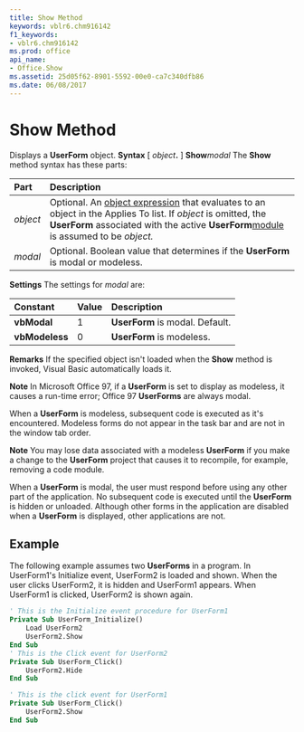 ```yaml
---
title: Show Method
keywords: vblr6.chm916142
f1_keywords:
- vblr6.chm916142
ms.prod: office
api_name:
- Office.Show
ms.assetid: 25d05f62-8901-5592-00e0-ca7c340dfb86
ms.date: 06/08/2017
---
```



# Show Method



Displays a **UserForm** object.
 **Syntax**
[ _object_**.** ] **Show**_modal_
The **Show** method syntax has these parts:


|**Part**|**Description**|
|:-----|:-----|
| _object_|Optional. An [object expression](vbe-glossary.md) that evaluates to an object in the Applies To list. If _object_ is omitted, the **UserForm** associated with the active **UserForm**[module](vbe-glossary.md) is assumed to be _object._|
| _modal_|Optional. Boolean value that determines if the **UserForm** is modal or modeless.|
 **Settings**
The settings for  _modal_ are:


|**Constant**|**Value**|**Description**|
|:-----|:-----|:-----|
|**vbModal**|1|**UserForm** is modal. Default.|
|**vbModeless**|0|**UserForm** is modeless.|
 **Remarks**
If the specified object isn't loaded when the **Show** method is invoked, Visual Basic automatically loads it.

 **Note**  In Microsoft Office 97, if a **UserForm** is set to display as modeless, it causes a run-time error; Office 97 **UserForms** are always modal.

When a **UserForm** is modeless, subsequent code is executed as it's encountered. Modeless forms do not appear in the task bar and are not in the window tab order.

 **Note**  You may lose data associated with a modeless **UserForm** if you make a change to the **UserForm** project that causes it to recompile, for example, removing a code module.

When a **UserForm** is modal, the user must respond before using any other part of the application. No subsequent code is executed until the **UserForm** is hidden or unloaded. Although other forms in the application are disabled when a **UserForm** is displayed, other applications are not.

## Example

The following example assumes two **UserForms** in a program. In UserForm1's Initialize event, UserForm2 is loaded and shown. When the user clicks UserForm2, it is hidden and UserForm1 appears. When UserForm1 is clicked, UserForm2 is shown again.


```vb
' This is the Initialize event procedure for UserForm1
Private Sub UserForm_Initialize()
    Load UserForm2
    UserForm2.Show
End Sub
' This is the Click event for UserForm2
Private Sub UserForm_Click()
    UserForm2.Hide
End Sub

' This is the click event for UserForm1
Private Sub UserForm_Click()
    UserForm2.Show
End Sub
```


